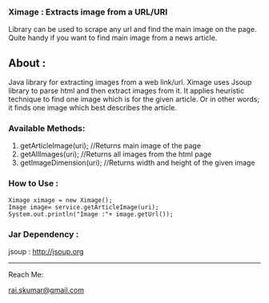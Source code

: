 ### Ximage : Extracts image from a URL/URI
Library can be used to scrape any url and find the main image on the page. Quite handy if you want to find main image from a news article.  

## About :

Java library for extracting images from a web link/url.
Ximage uses Jsoup library to parse html and then extract images from it.
It applies heuristic technique to find one image which is for the given article. Or in other words; it finds one image which best describes the article. 

### Available Methods:

1. getArticleImage(uri);  //Returns main image of the page
2. getAllImages(uri);  //Returns all images from the html page
3. getImageDimension(uri); //Returns width and height of the given image

### How to Use :
```
Ximage ximage = new Ximage();
Image image= service.getArticleImage(uri);
System.out.println("Image :"+ image.getUrl());
```

### Jar Dependency :
jsoup : http://jsoup.org


--------------------
Reach Me: 

rai.skumar@gmail.com
